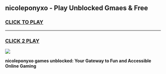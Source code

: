 
## nicoleponyxo - Play Unblocked Gmaes & Free
<h3>
<a href="https://news.freeplayer.one?title=nicoleponyxo&ref=16F">CLICK TO PLAY</a></h3>
<hr>

<h3>
<a href="https://news.freeplayer.one?title=nicoleponyxo&ref=16F">CLICK 2 PLAY</a>
  
</h3>

<a href="https://news.freeplayer.one?title=nicoleponyxo&ref=16F/"><img src="https://clearcache.store/games.png"></a>


**nicoleponyxo games unblocked: Your Gateway to Fun and Accessible Online Gaming**
